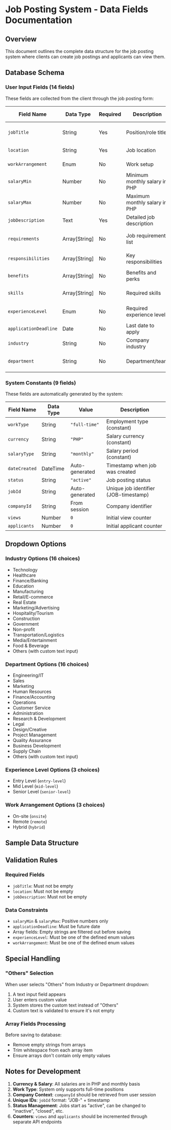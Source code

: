 # Job Posting System - Data Fields Documentation

## Overview
This document outlines the complete data structure for the job posting system where clients can create job postings and applicants can view them.

## Database Schema

### User Input Fields (14 fields)
These fields are collected from the client through the job posting form:

| Field Name | Data Type | Required | Description | Example Values |
|------------|-----------|----------|-------------|----------------|
| `jobTitle` | String | Yes | Position/role title | "Senior Software Engineer" |
| `location` | String | Yes | Job location | "Manila, Philippines" |
| `workArrangement` | Enum | No | Work setup | `onsite`, `remote`, `hybrid` |
| `salaryMin` | Number | No | Minimum monthly salary in PHP | `25000` |
| `salaryMax` | Number | No | Maximum monthly salary in PHP | `45000` |
| `jobDescription` | Text | Yes | Detailed job description | "We are looking for..." |
| `requirements` | Array[String] | No | Job requirements list | `["3+ years experience", "Bachelor's degree"]` |
| `responsibilities` | Array[String] | No | Key responsibilities | `["Develop software", "Lead team"]` |
| `benefits` | Array[String] | No | Benefits and perks | `["Health insurance", "Remote work"]` |
| `skills` | Array[String] | No | Required skills | `["JavaScript", "React", "Node.js"]` |
| `experienceLevel` | Enum | No | Required experience level | `entry-level`, `mid-level`, `senior-level` |
| `applicationDeadline` | Date | No | Last date to apply | `2024-12-31` |
| `industry` | String | No | Company industry | See industry options below |
| `department` | String | No | Department/team | See department options below |

### System Constants (9 fields)
These fields are automatically generated by the system:

| Field Name | Data Type | Value | Description |
|------------|-----------|-------|-------------|
| `workType` | String | `"full-time"` | Employment type (constant) |
| `currency` | String | `"PHP"` | Salary currency (constant) |
| `salaryType` | String | `"monthly"` | Salary period (constant) |
| `dateCreated` | DateTime | Auto-generated | Timestamp when job was created |
| `status` | String | `"active"` | Job posting status |
| `jobId` | String | Auto-generated | Unique job identifier (JOB-timestamp) |
| `companyId` | String | From session | Company identifier |
| `views` | Number | `0` | Initial view counter |
| `applicants` | Number | `0` | Initial applicant counter |

## Dropdown Options

### Industry Options (16 choices)
- Technology
- Healthcare
- Finance/Banking
- Education
- Manufacturing
- Retail/E-commerce
- Real Estate
- Marketing/Advertising
- Hospitality/Tourism
- Construction
- Government
- Non-profit
- Transportation/Logistics
- Media/Entertainment
- Food & Beverage
- Others (with custom text input)

### Department Options (16 choices)
- Engineering/IT
- Sales
- Marketing
- Human Resources
- Finance/Accounting
- Operations
- Customer Service
- Administration
- Research & Development
- Legal
- Design/Creative
- Project Management
- Quality Assurance
- Business Development
- Supply Chain
- Others (with custom text input)

### Experience Level Options (3 choices)
- Entry Level (`entry-level`)
- Mid Level (`mid-level`)
- Senior Level (`senior-level`)

### Work Arrangement Options (3 choices)
- On-site (`onsite`)
- Remote (`remote`)
- Hybrid (`hybrid`)

## Sample Data Structure

## Validation Rules

### Required Fields
- `jobTitle`: Must not be empty
- `location`: Must not be empty  
- `jobDescription`: Must not be empty

### Data Constraints
- `salaryMin` & `salaryMax`: Positive numbers only
- `applicationDeadline`: Must be future date
- Array fields: Empty strings are filtered out before saving
- `experienceLevel`: Must be one of the defined enum values
- `workArrangement`: Must be one of the defined enum values

## Special Handling

### "Others" Selection
When user selects "Others" from Industry or Department dropdown:
1. A text input field appears
2. User enters custom value
3. System stores the custom text instead of "Others"
4. Custom text is validated to ensure it's not empty

### Array Fields Processing
Before saving to database:
- Remove empty strings from arrays
- Trim whitespace from each array item
- Ensure arrays don't contain only empty values

## Notes for Development

1. **Currency & Salary**: All salaries are in PHP and monthly basis
2. **Work Type**: System only supports full-time positions  
3. **Company Context**: `companyId` should be retrieved from user session
4. **Unique IDs**: `jobId` format: "JOB-" + timestamp
5. **Status Management**: Jobs start as "active", can be changed to "inactive", "closed", etc.
6. **Counters**: `views` and `applicants` should be incremented through separate API endpoints

